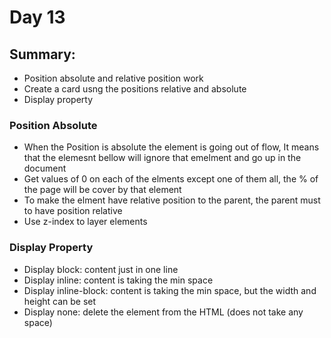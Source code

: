 # Day 13

## Summary: 
* Position absolute and relative position work
* Create a card usng the positions relative and absolute
* Display property

### Position Absolute
* When the Position is absolute the element is going out of flow, It means that the elemesnt bellow will ignore that emelment and go up in the document
* Get values of 0 on each of the elments except one of them all, the % of the page will be cover by that element
* To make the elment have relative position to the parent, the parent must to have position relative
* Use z-index to layer elements  


### Display Property
* Display block: content just in one line
* Display inline: content is taking the min space
* Display inline-block: content is taking the min space, but the width and height can be set
* Display none: delete the element from the HTML (does not take any space)